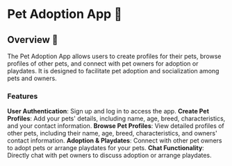 #  Pet Adoption App 🐶
## Overview 🔎
The Pet Adoption App allows users to create profiles for their pets, browse profiles of other pets, and connect with pet owners for adoption or playdates. It is designed to facilitate pet adoption and socialization among pets and owners.
### Features
**User Authentication**: Sign up and log in to access the app.
**Create Pet Profiles**: Add your pets' details, including name, age, breed, characteristics, and your contact information.
**Browse Pet Profiles**: View detailed profiles of other pets, including their name, age, breed, characteristics, and owners' contact information.
**Adoption & Playdates**: Connect with other pet owners to adopt pets or arrange playdates for your pets.
**Chat Functionality**: Directly chat with pet owners to discuss adoption or arrange playdates.


